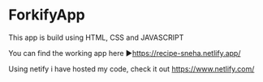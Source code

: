 # ForkifyApp
This app is build using HTML, CSS and JAVASCRIPT

You can find the working app here
▶https://recipe-sneha.netlify.app/

Using netify i have hosted my code, check it out https://www.netlify.com/
